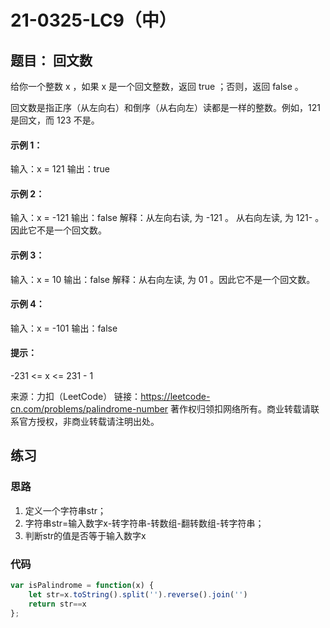# 21-0325-LC9（中）

## 题目： 回文数

给你一个整数 x ，如果 x 是一个回文整数，返回 true ；否则，返回 false 。

回文数是指正序（从左向右）和倒序（从右向左）读都是一样的整数。例如，121 是回文，而 123 不是。

#### 示例 1：

输入：x = 121
输出：true

#### 示例 2：

输入：x = -121
输出：false
解释：从左向右读, 为 -121 。 从右向左读, 为 121- 。因此它不是一个回文数。

#### 示例 3：

输入：x = 10
输出：false
解释：从右向左读, 为 01 。因此它不是一个回文数。

#### 示例 4：

输入：x = -101
输出：false

#### 提示：

-231 <= x <= 231 - 1

来源：力扣（LeetCode）
链接：https://leetcode-cn.com/problems/palindrome-number
著作权归领扣网络所有。商业转载请联系官方授权，非商业转载请注明出处。



## 练习

### 思路

1. 定义一个字符串str；
2. 字符串str=输入数字x-转字符串-转数组-翻转数组-转字符串；
3. 判断str的值是否等于输入数字x

### 代码

```js
var isPalindrome = function(x) {
    let str=x.toString().split('').reverse().join('')
    return str==x
};
```

